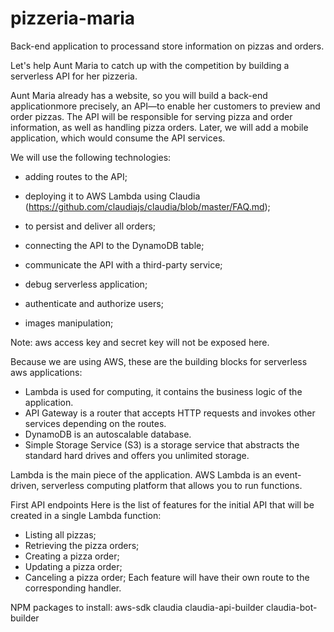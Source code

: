# pizzeria-maria

Back-end application to processand store information on pizzas and orders.

Let's help Aunt Maria to catch up with the competition by building a serverless API for her pizzeria.

Aunt Maria already has a website, so you will build a back-end applicationmore precisely, an API—to enable her customers to preview and order pizzas.
The API will be responsible for serving pizza and order information, as well as handling pizza orders. Later, we will add a mobile application, which would
consume the API services.

We will use the following technologies:

- adding routes to the API;

- deploying it to AWS Lambda using Claudia (https://github.com/claudiajs/claudia/blob/master/FAQ.md);
- to persist and deliver all orders;
- connecting the API to the DynamoDB table;
- communicate the API with a third-party service;
- debug serverless application;
- authenticate and authorize users;
- images manipulation;

Note: aws access key and secret key will not be exposed here.

Because we are using AWS, these are the building blocks for serverless aws applications:

- Lambda is used for computing, it contains the business logic of the application.
- API Gateway is a router that accepts HTTP requests and invokes other services
  depending on the routes.
- DynamoDB is an autoscalable database.
- Simple Storage Service (S3) is a storage service that abstracts the standard hard
  drives and offers you unlimited storage.

Lambda is the main piece of the application.
AWS Lambda is an event-driven, serverless computing platform that allows you to
run functions.

First API endpoints
Here is the list of features for the initial API that will be created in a single Lambda function:

- Listing all pizzas;
- Retrieving the pizza orders;
- Creating a pizza order;
- Updating a pizza order;
- Canceling a pizza order;
  Each feature will have their own route to the corresponding handler.

NPM packages to install:
aws-sdk
claudia
claudia-api-builder
claudia-bot-builder
